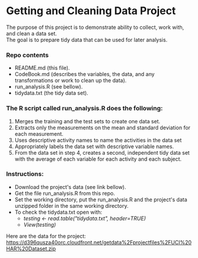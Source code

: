 # Getting and Cleaning Data Project

The purpose of this project is to demonstrate ability to collect, work with, and clean a data set.   
The goal is to prepare tidy data that can be used for later analysis.


### Repo contents

* README.md (this file).
* CodeBook.md (describes the variables, the data, and any transformations or work to clean up the data).
* run_analysis.R (see bellow).
* tidydata.txt (the tidy data set).


### The R script called run_analysis.R does the following:

1. Merges the training and the test sets to create one data set.
2. Extracts only the measurements on the mean and standard deviation for each measurement. 
3. Uses descriptive activity names to name the activities in the data set
4. Appropriately labels the data set with descriptive variable names. 
5. From the data set in step 4, creates a second, independent tidy data set with the average of each variable for each activity and each subject.


### Instructions:

* Download the project's data (see link bellow).
* Get the file run_analysis.R from this repo.
* Set the working directory, put the run_analysis.R and the project's data unzipped folder in the same working directory.
* To check the tidydata.txt open with: 
    + *testing <- read.table("tidydata.txt", header=TRUE)*
    + *View(testing)*

Here are the data for the project:  
https://d396qusza40orc.cloudfront.net/getdata%2Fprojectfiles%2FUCI%20HAR%20Dataset.zip 